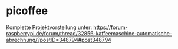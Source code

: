 # picoffee

Komplette Projektvorstellung unter: https://forum-raspberrypi.de/forum/thread/32856-kaffeemaschine-automatische-abrechnung/?postID=348794#post348794

